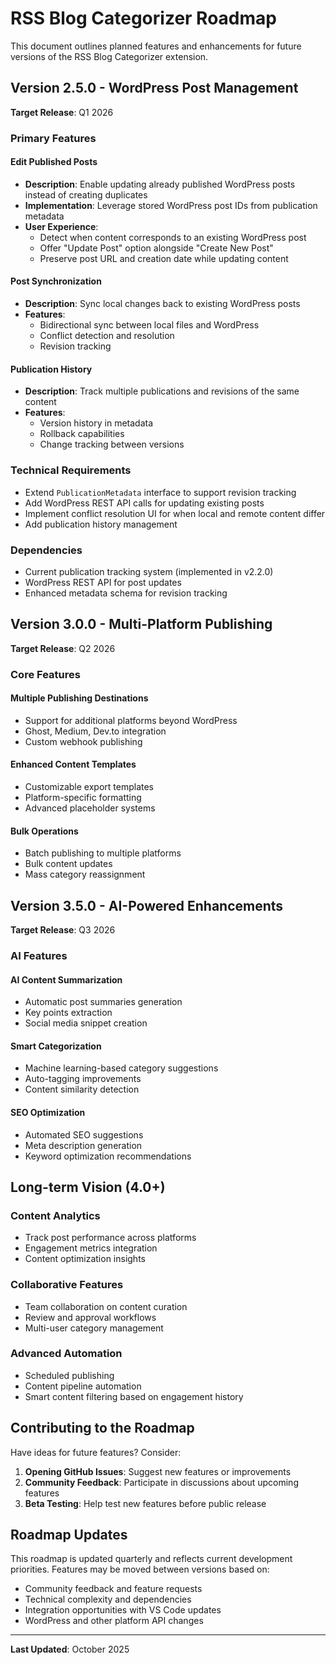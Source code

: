 # RSS Blog Categorizer Roadmap

This document outlines planned features and enhancements for future versions of the RSS Blog Categorizer extension.

## Version 2.5.0 - WordPress Post Management

**Target Release**: Q1 2026

### Primary Features

#### Edit Published Posts

- **Description**: Enable updating already published WordPress posts instead of creating duplicates
- **Implementation**: Leverage stored WordPress post IDs from publication metadata
- **User Experience**:
  - Detect when content corresponds to an existing WordPress post
  - Offer "Update Post" option alongside "Create New Post"
  - Preserve post URL and creation date while updating content

#### Post Synchronization

- **Description**: Sync local changes back to existing WordPress posts
- **Features**:
  - Bidirectional sync between local files and WordPress
  - Conflict detection and resolution
  - Revision tracking

#### Publication History

- **Description**: Track multiple publications and revisions of the same content
- **Features**:
  - Version history in metadata
  - Rollback capabilities
  - Change tracking between versions

### Technical Requirements

- Extend `PublicationMetadata` interface to support revision tracking
- Add WordPress REST API calls for updating existing posts
- Implement conflict resolution UI for when local and remote content differ
- Add publication history management

### Dependencies

- Current publication tracking system (implemented in v2.2.0)
- WordPress REST API for post updates
- Enhanced metadata schema for revision tracking

## Version 3.0.0 - Multi-Platform Publishing

**Target Release**: Q2 2026

### Core Features

#### Multiple Publishing Destinations

- Support for additional platforms beyond WordPress
- Ghost, Medium, Dev.to integration
- Custom webhook publishing

#### Enhanced Content Templates

- Customizable export templates
- Platform-specific formatting
- Advanced placeholder systems

#### Bulk Operations

- Batch publishing to multiple platforms
- Bulk content updates
- Mass category reassignment

## Version 3.5.0 - AI-Powered Enhancements

**Target Release**: Q3 2026

### AI Features

#### AI Content Summarization

- Automatic post summaries generation
- Key points extraction
- Social media snippet creation

#### Smart Categorization

- Machine learning-based category suggestions
- Auto-tagging improvements
- Content similarity detection

#### SEO Optimization

- Automated SEO suggestions
- Meta description generation
- Keyword optimization recommendations

## Long-term Vision (4.0+)

### Content Analytics

- Track post performance across platforms
- Engagement metrics integration
- Content optimization insights

### Collaborative Features

- Team collaboration on content curation
- Review and approval workflows
- Multi-user category management

### Advanced Automation

- Scheduled publishing
- Content pipeline automation
- Smart content filtering based on engagement history

## Contributing to the Roadmap

Have ideas for future features? Consider:

1. **Opening GitHub Issues**: Suggest new features or improvements
2. **Community Feedback**: Participate in discussions about upcoming features
3. **Beta Testing**: Help test new features before public release

## Roadmap Updates

This roadmap is updated quarterly and reflects current development priorities. Features may be moved between versions based on:

- Community feedback and feature requests
- Technical complexity and dependencies
- Integration opportunities with VS Code updates
- WordPress and other platform API changes

---

**Last Updated**: October 2025
